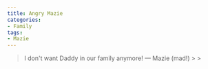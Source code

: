 ```yaml
---
title: Angry Mazie
categories:
- Family
tags:
- Mazie
---
```


<blockquote>I don't want Daddy in our family anymore!
— Mazie (mad!)
> 
> </blockquote>
